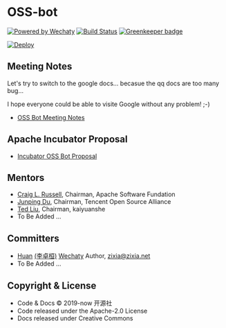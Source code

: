 # OSS-bot

[![Powered by Wechaty](https://img.shields.io/badge/Powered%20By-Wechaty-blue.svg)](https://github.com/chatie/wechaty)
[![Build Status](https://travis-ci.com/kaiyuanshe/OSS-bot.svg?branch=master)](https://travis-ci.com/kaiyuanshe/OSS-bot)
[![Greenkeeper badge](https://badges.greenkeeper.io/kaiyuanshe/OSS-bot.svg)](https://greenkeeper.io/)

[![Deploy](https://www.herokucdn.com/deploy/button.svg)](https://heroku.com/deploy)

## Meeting Notes

Let's try to switch to the google docs... becasue the qq docs are too many bug...

I hope everyone could be able to visite Google without any problem! ;-)

- [OSS Bot Meeting Notes](https://docs.google.com/document/d/1K3-rbiIUDSJoGyH0g4zEvhYZL2T6HsKgfsiI0xCCCa0/edit?usp=sharing)

## Apache Incubator Proposal

- [Incubator OSS Bot Proposal](https://cwiki.apache.org/confluence/display/INCUBATOR/OSSBotProposal)

## Mentors

- [Craig L. Russell](https://github.com/clr-apache), Chairman, Apache Software Fundation
- [Junping Du](https://github.com/JunpingDu), Chairman, Tencent Open Source Alliance
- [Ted Liu](https://github.com/tedliu1), Chairman, kaiyuanshe
- To Be Added ...

## Committers

- [Huan](https://github.com/huan) [(李卓桓)](http://linkedin.com/in/zixia) [Wechaty](https://github.com/wechaty/wechaty) Author, <zixia@zixia.net>
- To Be Added ...

## Copyright & License

- Code & Docs © 2019-now 开源社
- Code released under the Apache-2.0 License
- Docs released under Creative Commons
